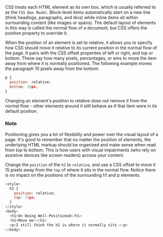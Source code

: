 CSS treats each HTML element as its own box, which is usually referred to as the `CSS Box Model`. Block-level items automatically start on a new line (think headings, paragraphs, and divs) while inline items sit within surrounding content (like images or spans). The default layout of elements in this way is called the normal flow of a document, but CSS offers the position property to override it.

When the position of an element is set to relative, it allows you to specify how CSS should move it relative to its current position in the normal flow of the page. It pairs with the CSS offset properties of left or right, and top or bottom. These say how many pixels, percentages, or ems to move the item away from where it is normally positioned. The following example moves the paragraph 10 pixels away from the bottom:
```js
p {
  position: relative;
  bottom: 10px;
}
```
Changing an element's position to relative does not remove it from the normal flow - other elements around it still behave as if that item were in its default position.

### Note
Positioning gives you a lot of flexibility and power over the visual layout of a page. It's good to remember that no matter the position of elements, the underlying HTML markup should be organized and make sense when read from top to bottom. This is how users with visual impairments (who rely on assistive devices like screen readers) access your content.


Change the `position` of the `h2` to `relative`, and use a CSS offset to move it 15 pixels away from the `top` of where it sits in the normal flow. Notice there is no impact on the positions of the surrounding h1 and p elements.

```js
<style>
  h2 {
    position: relative;
    top: 15px;
  }
</style>
<body>
  <h1>On Being Well-Positioned</h1>
  <h2>Move me!</h2>
  <p>I still think the h2 is where it normally sits.</p>
</body>
